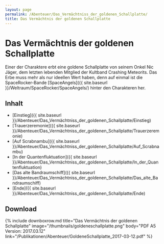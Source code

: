 ```yaml
---
layout: page
permalink: /Abenteuer/Das_Vermächtniss_der_goldenen_Schallplatte/
title: Das Vermächtnis der goldenen Schallplatte
---
```


# Das Vermächtnis der goldenen Schallplatte

Einer der Charaktere erbt eine goldene Schallplatte von seinem Onkel Nic Jäger, dem letzten lebenden Mitglied der Kultband Crashing Meteorits. Das Erbe muss mehr als nur ideellen Wert haben, denn auf einmal ist die SpaceRocker-Bande [SpaceAngels]({{ site.baseurl }}/Weltraum/SpaceRocker/SpaceAngels/) hinter den Charakteren her.

## Inhalt

- [Einstieg]({{ site.baseurl }}/Abenteuer/Das_Vermächtniss_der_goldenen_Schallplatte/Einstieg)
- [Trauerzeremonie]({{ site.baseurl }}/Abenteuer/Das_Vermächtniss_der_goldenen_Schallplatte/Trauerzeremonie)
- [Auf Scrabnambu]({{ site.baseurl }}/Abenteuer/Das_Vermächtniss_der_goldenen_Schallplatte/Auf_Scrabnambu)
- [In der Quantenfluktuation]({{ site.baseurl }}/Abenteuer/Das_Vermächtniss_der_goldenen_Schallplatte/In_der_Quantenfluktuation)
- [Das alte Bandraumschiff]({{ site.baseurl }}/Abenteuer/Das_Vermächtniss_der_goldenen_Schallplatte/Das_alte_Bandraumschiff)
- [Ende]({{ site.baseurl }}/Abenteuer/Das_Vermächtniss_der_goldenen_Schallplatte/Ende)

## Download

{% include downboxrow.md title="Das Vermächtnis der goldenen Schallplatte" image="/thumbnails/goldeneschallplatte.png" body="PDF A5<br/>Version: 2017.03.12" link="/Publikationen/Abenteuer/GoldeneSchallplatte_2017-03-12.pdf" %}
